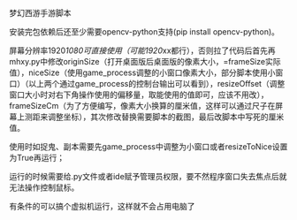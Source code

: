 梦幻西游手游脚本

安装完包依赖后还至少需要opencv-python支持(pip install opencv-python)。

屏幕分辨率1920*1080可直接使用（可能1920*xx都行），否则拉了代码后首先再mhxy.py中修改originSize（打开桌面版后桌面版的像素大小，=frameSize实际值），niceSize（使用game_process调整的小窗口像素大小，部分脚本使用小窗口）（以上两个通过game_process的控制台输出可以看到），resizeOffset（调整窗口大小时对右下角操作使用的偏移量，取能使用的值即可，应该不用改），frameSizeCm（为了方便编写，像素大小换算的厘米值，这样可以通过尺子在屏幕上测距来调整坐标），其次修改替换需要脚本的截图，最后改脚本中写死的厘米值。

使用时如捉鬼、副本需要先game_process中调整为小窗口或者resizeToNice设置为True再运行；

运行的时候需要给.py文件或者ide赋予管理员权限，要不然程序窗口失去焦点后就无法操作控制鼠标。

有条件的可以搞个虚拟机运行，这样就不会占用电脑了
